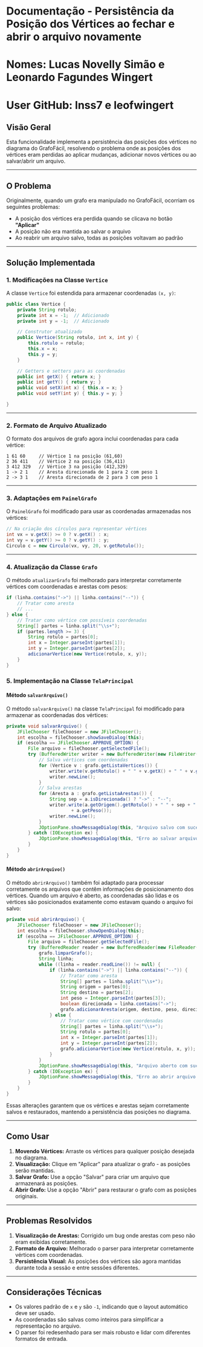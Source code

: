 # Documentação - Persistência da Posição dos Vértices ao fechar e abrir o arquivo novamente
# Nomes: Lucas Novelly Simão e Leonardo Fagundes Wingert
# User GitHub: lnss7 e leofwingert

## Visão Geral

Esta funcionalidade implementa a persistência das posições dos vértices no diagrama do GrafoFácil, resolvendo o problema onde as posições dos vértices eram perdidas ao aplicar mudanças, adicionar novos vértices ou ao salvar/abrir um arquivo.

---

## O Problema

Originalmente, quando um grafo era manipulado no GrafoFácil, ocorriam os seguintes problemas:

- A posição dos vértices era perdida quando se clicava no botão **"Aplicar"**
- A posição não era mantida ao salvar o arquivo
- Ao reabrir um arquivo salvo, todas as posições voltavam ao padrão

---

## Solução Implementada

### 1. Modificações na Classe `Vertice`

A classe `Vertice` foi estendida para armazenar coordenadas `(x, y)`:

```java
public class Vertice {
    private String rotulo;
    private int x = -1;  // Adicionado
    private int y = -1;  // Adicionado

    // Construtor atualizado
    public Vertice(String rotulo, int x, int y) {
        this.rotulo = rotulo;
        this.x = x;
        this.y = y;
    }

    // Getters e setters para as coordenadas
    public int getX() { return x; }
    public int getY() { return y; }
    public void setX(int x) { this.x = x; }
    public void setY(int y) { this.y = y; }

}
```

---

### 2. Formato de Arquivo Atualizado

O formato dos arquivos de grafo agora inclui coordenadas para cada vértice:

```
1 61 60     // Vértice 1 na posição (61,60)
2 36 411    // Vértice 2 na posição (36,411)
3 412 329   // Vértice 3 na posição (412,329)
1 -> 2 1    // Aresta direcionada de 1 para 2 com peso 1
2 -> 3 1    // Aresta direcionada de 2 para 3 com peso 1
```

---

### 3. Adaptações em `PainelGrafo`

O `PainelGrafo` foi modificado para usar as coordenadas armazenadas nos vértices:

```java
// Na criação dos círculos para representar vértices
int vx = v.getX() >= 0 ? v.getX() : x;
int vy = v.getY() >= 0 ? v.getY() : y;
Circulo c = new Circulo(vx, vy, 20, v.getRotulo());
```

---

### 4. Atualização da Classe `Grafo`

O método `atualizarGrafo` foi melhorado para interpretar corretamente vértices com coordenadas e arestas com pesos:

```java
if (linha.contains("->") || linha.contains("--")) {
    // Tratar como aresta
    // ...
} else {
    // Tratar como vértice com possíveis coordenadas
    String[] partes = linha.split("\\s+");
    if (partes.length >= 3) {
        String rotulo = partes[0];
        int x = Integer.parseInt(partes[1]);
        int y = Integer.parseInt(partes[2]);
        adicionarVertice(new Vertice(rotulo, x, y));
    }
}
```

### 5. Implementação na Classe `TelaPrincipal`

#### Método `salvarArquivo()`

O método `salvarArquivo()` na classe `TelaPrincipal` foi modificado para armazenar as coordenadas dos vértices:

```java
private void salvarArquivo() {
    JFileChooser fileChooser = new JFileChooser();
    int escolha = fileChooser.showSaveDialog(this);
    if (escolha == JFileChooser.APPROVE_OPTION) {
        File arquivo = fileChooser.getSelectedFile();
        try (BufferedWriter writer = new BufferedWriter(new FileWriter(arquivo))) {
            // Salva vértices com coordenadas
            for (Vertice v : grafo.getListaVertices()) {
                writer.write(v.getRotulo() + " " + v.getX() + " " + v.getY());
                writer.newLine();
            }
            // Salva arestas
            for (Aresta a : grafo.getListaArestas()) {
                String sep = a.isDirecionada() ? "->" : "--";
                writer.write(a.getOrigem().getRotulo() + " " + sep + " " + a.getDestino().getRotulo() + " "
                        + a.getPeso());
                writer.newLine();
            }
            JOptionPane.showMessageDialog(this, "Arquivo salvo com sucesso!");
        } catch (IOException ex) {
            JOptionPane.showMessageDialog(this, "Erro ao salvar arquivo: " + ex.getMessage());
        }
    }
}
```

#### Método `abrirArquivo()`

O método `abrirArquivo()` também foi adaptado para processar corretamente os arquivos que contêm informações de posicionamento dos vértices. Quando um arquivo é aberto, as coordenadas são lidas e os vértices são posicionados exatamente como estavam quando o arquivo foi salvo:

```java
private void abrirArquivo() {
    JFileChooser fileChooser = new JFileChooser();
    int escolha = fileChooser.showOpenDialog(this);
    if (escolha == JFileChooser.APPROVE_OPTION) {
        File arquivo = fileChooser.getSelectedFile();
        try (BufferedReader reader = new BufferedReader(new FileReader(arquivo))) {
            grafo.limparGrafo();
            String linha;
            while ((linha = reader.readLine()) != null) {
                if (linha.contains("->") || linha.contains("--")) {
                    // Tratar como aresta
                    String[] partes = linha.split("\\s+");
                    String origem = partes[0];
                    String destino = partes[2];
                    int peso = Integer.parseInt(partes[3]);
                    boolean direcionada = linha.contains("->");
                    grafo.adicionarAresta(origem, destino, peso, direcionada);
                } else {
                    // Tratar como vértice com coordenadas
                    String[] partes = linha.split("\\s+");
                    String rotulo = partes[0];
                    int x = Integer.parseInt(partes[1]);
                    int y = Integer.parseInt(partes[2]);
                    grafo.adicionarVertice(new Vertice(rotulo, x, y));
                }
            }
            JOptionPane.showMessageDialog(this, "Arquivo aberto com sucesso!");
        } catch (IOException ex) {
            JOptionPane.showMessageDialog(this, "Erro ao abrir arquivo: " + ex.getMessage());
        }
    }
}
```

Essas alterações garantem que os vértices e arestas sejam corretamente salvos e restaurados, mantendo a persistência das posições no diagrama.

---

## Como Usar

1. **Movendo Vértices:** Arraste os vértices para qualquer posição desejada no diagrama.
2. **Visualização:** Clique em "Aplicar" para atualizar o grafo - as posições serão mantidas.
3. **Salvar Grafo:** Use a opção "Salvar" para criar um arquivo que armazenará as posições.
4. **Abrir Grafo:** Use a opção "Abrir" para restaurar o grafo com as posições originais.

---

## Problemas Resolvidos

1. **Visualização de Arestas:** Corrigido um bug onde arestas com peso não eram exibidas corretamente.
2. **Formato de Arquivo:** Melhorado o parser para interpretar corretamente vértices com coordenadas.
3. **Persistência Visual:** As posições dos vértices são agora mantidas durante toda a sessão e entre sessões diferentes.

---

## Considerações Técnicas

- Os valores padrão de `x` e `y` são `-1`, indicando que o layout automático deve ser usado.
- As coordenadas são salvas como inteiros para simplificar a representação no arquivo.
- O parser foi redesenhado para ser mais robusto e lidar com diferentes formatos de entrada.